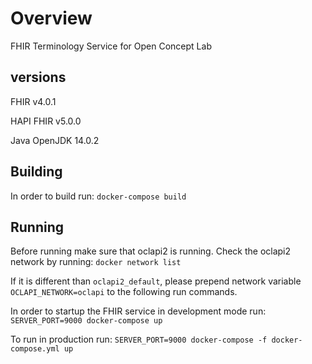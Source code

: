 # Overview
FHIR Terminology Service for Open Concept Lab

## versions
FHIR        v4.0.1

HAPI FHIR   v5.0.0

Java        OpenJDK 14.0.2

## Building

In order to build run: `docker-compose build`

## Running

Before running make sure that oclapi2 is running. Check the oclapi2 network by running: `docker network list`

If it is different than `oclapi2_default`, please prepend network variable `OCLAPI_NETWORK=oclapi` to the following run commands.

In order to startup the FHIR service in development mode run: `SERVER_PORT=9000 docker-compose up`

To run in production run: `SERVER_PORT=9000 docker-compose -f docker-compose.yml up`